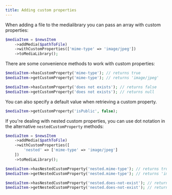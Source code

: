 ```yaml
---
title: Adding custom properties
---
```


When adding a file to the medialibrary you can pass an array with custom properties:

```php
$mediaItem = $newsItem
    ->addMedia($pathToFile)
    ->withCustomProperties(['mime-type' => 'image/jpeg'])
    ->toMediaLibrary();
```

There are some convenience methods to work with custom properties:

```php
$mediaItem->hasCustomProperty('mime-type'); // returns true
$mediaItem->getCustomProperty('mime-type'); // returns 'image/jpeg'

$mediaItem->hasCustomProperty('does not exists'); // returns false
$mediaItem->getCustomProperty('does not exists'); // returns null
```

You can also specify a default value when retrieving a custom property.

```php
$mediaItem->getCustomProperty('isPublic', false);
```

If you're dealing with nested custom properties, you can use dot notation in the alternative `nestedCustomProperty` methods:

```php
$mediaItem = $newsItem
    ->addMedia($pathToFile)
    ->withCustomProperties([
        'nested' => ['mime-type' => 'image/jpeg']
    ])
    ->toMediaLibrary();

$mediaItem->hasNestedCustomProperty('nested.mime-type'); // returns true
$mediaItem->getNestedCustomProperty('nested.mime-type'); // returns 'image/jpeg'

$mediaItem->hasNestedCustomProperty('nested.does-not-exist'); // returns false
$mediaItem->getNestedCustomProperty('nested.does-not-exist'); // returns null
```
